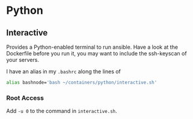 # Python

## Interactive

Provides a Python-enabled terminal to run ansible. Have a look at the Dockerfile before you run it, you may want to include the ssh-keyscan of your servers.

I have an alias in my `.bashrc` along the lines of

```bash
alias bashnode='bash ~/containers/python/interactive.sh'
```

### Root Access

Add `-u 0` to the command in `interactive.sh`.
